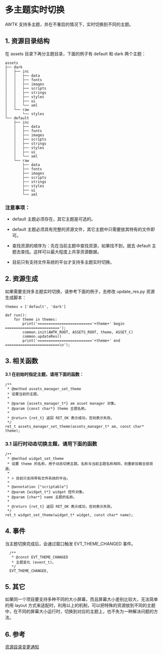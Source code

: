 # 多主题实时切换

AWTK 支持多主题，并在不重启的情况下，实时切换到不同的主题。

## 1. 资源目录结构

在 assets 目录下再分主题目录，下面的例子有 default 和 dark 两个主题：

```
assets
├── dark
│   ├── inc 
│   │   ├── data
│   │   ├── fonts
│   │   ├── images
│   │   ├── scripts
│   │   ├── strings
│   │   ├── styles
│   │   ├── ui
│   │   └── xml 
│   └── raw 
│       └── styles
└── default
    ├── inc 
    │   ├── data
    │   ├── fonts
    │   ├── images
    │   ├── scripts
    │   ├── strings
    │   ├── styles
    │   ├── ui
    │   └── xml 
    └── raw 
        ├── data
        ├── fonts
        ├── images
        ├── scripts
        ├── strings
        ├── styles
        ├── ui
        └── xml
```

### 注意事项：

* default 主题必须存在，其它主题是可选的。

* default 主题必须具有完整的资源文件，其它主题中只需要放其特有的文件即可。

* 查找资源的顺序为：先在当前主题中查找资源，如果找不到，就去 default 主题去查找。这样可以最大程度上共享资源数据。

* 目前只有支持文件系统的平台才支持多主题实时切换。

## 2. 资源生成

如果需要支持多主题实时切换，请参考下面的例子，去修改 update_res.py 资源生成脚本：

```
themes = ['default', 'dark']

def run():
    for theme in themes:
        print('========================='+theme+' begin =========================');
        common.init(AWTK_ROOT, ASSETS_ROOT, theme, ASSET_C)
        common.updateRes()
        print('========================='+theme+' end =========================\n');
```

## 3. 相关函数

#### 3.1 在初始时指定主题，请用下面的函数：

```
/**
 * @method assets_manager_set_theme
 * 设置当前的主题。
 *
 * @param {assets_manager_t*} am asset manager 对象。
 * @param {const char*} theme 主题名称。
 *
 * @return {ret_t} 返回 RET_OK 表示成功，否则表示失败。
 */
ret_t assets_manager_set_theme(assets_manager_t* am, const char* theme);

```

### 3.1 运行时动态切换主题，请用下面的函数

```
/**
 * @method widget_set_theme
 * 设置 theme 的名称，用于动态切换主题。名称与当前主题名称相同，则重新加载全部资源。
 *
 * > 目前只支持带有文件系统的平台。
 *
 * @annotation ["scriptable"]
 * @param {widget_t*} widget 控件对象。
 * @param {char*} name 主题的名称。
 *
 * @return {ret_t} 返回 RET_OK 表示成功，否则表示失败。
 */
ret_t widget_set_theme(widget_t* widget, const char* name);
```

## 4. 事件

当主题切换完成后，会通过窗口触发 EVT\_THEME\_CHANGED 事件。

```
  /**
   * @const EVT_THEME_CHANGED
   * 主题变化 (event_t)。
   */
  EVT_THEME_CHANGED,
```

## 5. 其它

如果同一个项目要支持多种不同的大小屏幕，而且屏幕大小差别比较大，无法简单的用 layout 方式来适配时，利用以上的机制，可以把特殊的资源放到不同的主题中，在不同的屏幕大小运行时，切换到对应的主题上，也不失为一种解决问题的方法。

## 6. 参考

[资源目录变更通知](assets_dir_changed.md)
